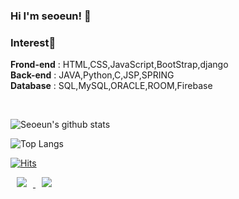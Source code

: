 ### Hi I'm seoeun! 👋

### Interest🧡
<b>Frond-end</b> : HTML,CSS,JavaScript,BootStrap,django <br>
<b>Back-end</b> : JAVA,Python,C,JSP,SPRING <br>
<b>Database</b> : SQL,MySQL,ORACLE,ROOM,Firebase <br>

<!--
**seoeunpark/seoeunpark** is a ✨ _special_ ✨ repository because its `README.md` (this file) appears on your GitHub profile.

Here are some ideas to get you started:

- 🔭 I’m currently working on ...
- 🌱 I’m currently learning ...
- 👯 I’m looking to collaborate on ...
- 🤔 I’m looking for help with ...
- 💬 Ask me about ...
- 📫 How to reach me: ...
- 😄 Pronouns: ...
- ⚡ Fun fact: ...
-->
<br>


![Seoeun's github stats](https://github-readme-stats.vercel.app/api?username=seoeunpark&show_icons=true&theme=dracula)
<br>

![Top Langs](https://github-readme-stats.vercel.app/api/top-langs/?username=seoeunpark&layout=compact&card_width=445&custom_title=most%20used%20languages%20&show_icons=true&theme=dracula)

[![Hits](https://hits.seeyoufarm.com/api/count/incr/badge.svg?url=https%3A%2F%2Fgithub.com%2Fseoeunpark%2Fhit-counter&count_bg=%23E683D9&title_bg=%23555555&icon=&icon_color=%23E7E7E7&title=hits&edge_flat=false)](https://hits.seeyoufarm.com)

<a href="https://instagram.com/_p.sun">
<img src="http://img.shields.io/badge/-Instagram-ff69b4?style=flat&logo=Instagram&link=https://instagram.com/_p.sun/"
        style="height : auto; margin-left : 10px; margin-right : 10px;"/>
</a>


<!--
<a href="https://medium.com/@seoeun.park">
<img src="http://img.shields.io/badge/-Medium-12100E?style=flat&logo=Medium&link=https://medium.com/@seoeun.park"
        style="height : auto; margin-left : 10px; margin-right : 10px;"/>
</a>
-->

<a href="mailto:seoeunpark.03@gmail.com">
<img src="http://img.shields.io/badge/-Gmail-D14846?style=flat&logo=Medium&link=mailto:seoeunpark.03@gmail.com"
        style="height : auto; margin-left : 10px; margin-right : 10px;"/>
</a>
